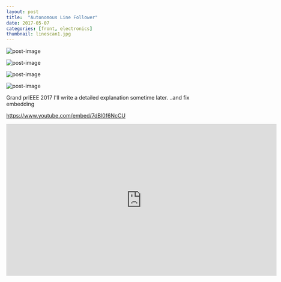```yaml
---
layout: post
title:  "Autonomous Line Follower"
date: 2017-05-07
categories: [front, electronics]
thumbnail: linescan1.jpg
---
```


![post-image]({{site.url}}/assets/linescan1.jpg)

![post-image]({{site.url}}/assets/linescan2.jpg)

![post-image]({{site.url}}/assets/linescan3.jpg)

![post-image]({{site.url}}/assets/linescan4.jpg)

Grand prIEEE 2017
I'll write a detailed explanation sometime later.
..and fix embedding

https://www.youtube.com/embed/7dBl0f6NcCU

<iframe width="720" height="405" src="https://www.youtube.com/embed/7dBl0f6NcCU" frameborder="0" allowfullscreen></iframe>

